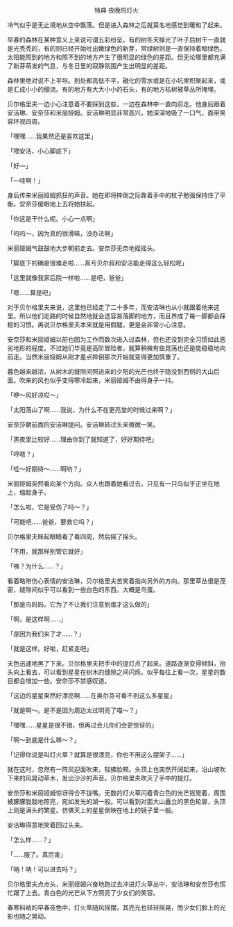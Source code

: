 <p align="center">特典 夜晚的灯火</p>

冷气似乎是无止境地从空中飘落。但是进入森林之后就莫名地感觉到暖和了起来。

早春的森林在某种意义上来说可谓五彩纷呈。有的树冬天掉光了叶子后树干一直就是光秃秃的，有的则已经开始吐出嫩绿色的新芽，常绿树则是一直保持着暗绿色。太阳能照到的地方和照不到的地方产生了很明显的绿色的差距。但无论哪里都充满了新芽萌发的气息，与冬日里的寂静氛围产生出明显的差距。

森林里绝对说不上平坦。到处都高低不平，融化的雪水或是在小坑里积聚起来，或是汇成小小的细流。有的地方有大大小小的石头，有的地方枯树被草丛所掩埋。

贝尔格里夫一边小心注意着不要踩到这些，一边在森林中一直向前走。他身后跟着安洁琳、安奈莎和米丽娅姆。安洁琳明显非常高兴，她深深地吸了一口气，面带笑容环视四周。

「嘿嘿……我果然还是喜欢这里」

「喂安洁，小心脚底下」

「好—」

「—哇啊！」

身后传来米丽娅姆抓狂的声音。她在即将摔倒之际靠着手中的杖子勉强保持住了平衡。安奈莎傻眼地上去将她扶起。

「你这是干什么呢。小心一点啊」

「呜呜～，因为真的很滑嘛，没办法啊」

米丽娅姆气鼓鼓地大步朝前走去。安奈莎无奈地摇摇头。

「脚底下的确是很难走啦……真亏贝尔叔和安洁能走得这么轻松呢」

「这里就像我家后院一样啦……是吧，爸爸」

「嗯……算是吧」

对于贝尔格里夫来说，这里他已经走了二十多年，而安洁琳也从小就跟着他来这里。所以他们走路的时候自然地就会选容易落脚的地方，而且养成了每一脚都会踩稳的习惯。再说贝尔格里夫本来就是用假腿，更是会非常小心注意。

安奈莎和米丽娅姆以前也因为工作而数次进入过森林，但也还没到完全习惯如此恶劣地形的程度。不过她们毕竟是高阶冒险者，就算稍微有些晃荡也还是能稳稳地向前走。当然米丽娅姆从刚才差点摔倒那次开始就变得更加慎重了。

暮色越来越浓，从树木的缝隙间照进来的夕阳的光芒也终于隐没到西侧的大山后面。吹来的风也似乎变得寒冷起来，米丽娅姆不由得身子一抖。

「咿～风好凉哎～」

「太阳落山了啊……我说，为什么不在更亮堂的时候过来啊？」

安奈莎朝前面的安洁琳提问。安洁琳转过头来微微一笑。

「黑夜里比较好……理由你到了就知道了，好好期待吧」

「哼嗯？」

「哇～好期待～……啊哟？」

米丽娅姆突然看向某个方向。众人也跟着她看过去，只见有一只鸟似乎正坐在地上，缩起身子。

「怎么啦，它是受伤了吗～？」

「可能吧……爸爸，要救它吗？」

贝尔格里夫眯起眼睛看了看四周，然后摇了摇头。

「不用，就那样别管它就好」

「咦？为什么……？」

看着略带伤心表情的安洁琳，贝尔格里夫苦笑着指向另外的方向。那里草丛很是茂密，缝隙间似乎可以看到一些白色的东西，大概是鸟蛋。

「那是鸟妈妈。它为了不让我们注意到蛋才这么做的」

「啊，是这样啊……」

「是因为我们来了才……？」

「就是这样。好啦，赶紧走吧」

天色迅速地黑了下来。贝尔格里夫把手中的提灯点了起来。道路逐渐变得倾斜，抬头向上看去，可以看到星星在树木的缝隙之间闪烁。似乎每往上看一次，星星的数目都会增加一些。安奈莎不禁感叹道。

「这边的星星果然好漂亮啊……在奥尔芬可看不到这么多星星」

「就是啊～。是不是因为周边太过明亮了喵～？」

「嘿嘿……星星是很不错，但再过会儿你们会更惊讶的」

「啊～到底是什么嘛～？」

「记得你说是叫灯火草？就算是很漂亮，你也不用这么摆架子……」

就在这时，忽然有一阵风迎面吹来，轻拂脸颊。头顶上也突然开阔起来，沿山坡吹下来的风晃动草木，发出沙沙的声音。贝尔格里夫吹灭了手中的提灯。

安奈莎和米丽娅姆惊讶得合不拢嘴。无数的灯火草闪着青白色的光芒摇晃着，周围被朦朦胧胧地照亮，宛如发光的湖一般。可以看到对面大山矗立的黑色轮廓，头顶上则是满头的繁星。仿佛天上的星星倒映在地上的镜子里一般。

安洁琳得意地笑着回过头来。

「怎么样……？」

「……服了。真厉害」

「呐！呐！可以进去吗？」

贝尔格里夫点点头，米丽娅姆兴奋地跑过去冲进灯火草丛中，安洁琳和安奈莎也慌忙跟了上去。青白色的光芒从下方照亮了少女们的笑容。

春寒料峭的早春夜色中，灯火草随风摇摆，其亮光也轻轻摇晃，而少女们脸上的光影也随之晃动。

